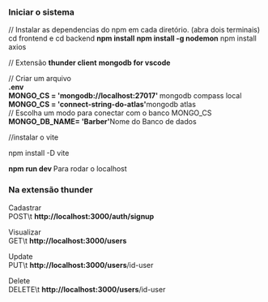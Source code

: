 <h3>Iniciar o sistema</h3>
// Instalar as dependencias do npm em cada diretório. (abra dois terminais) cd frontend e cd backend
<strong>npm install</strong>
<strong>npm install -g nodemon</strong>
npm install axios


// Extensão
<strong>thunder client</strong>
<strong>mongodb for vscode</strong>

// Criar um arquivo <br>
<strong>.env </strong> <br>
<strong>MONGO_CS = 'mongodb://localhost:27017' </strong> mongodb compass local <br>
<strong>MONGO_CS = 'connect-string-do-atlas'</strong>mongodb atlas<br>
// Escolha um modo para conectar com o banco MONGO_CS 
<strong>MONGO_DB_NAME= 'Barber'</strong>Nome do Banco de dados<br>

//instalar o vite
<p>npm install -D vite</p>
<strong>npm run dev </strong> Para rodar o localhost <br>

<h3>Na extensão thunder</h3>
Cadastrar <br>
POST\t <strong>http://localhost:3000/auth/signup</strong><br>
 
Visualizar <br>
GET\t <strong>http://localhost:3000/users</strong><br>

Update<br>
PUT\t <strong>http://localhost:3000/users</strong>/id-user<br>

Delete<br>
DELETE\t <strong>http://localhost:3000/users</strong>/id-user<br>

